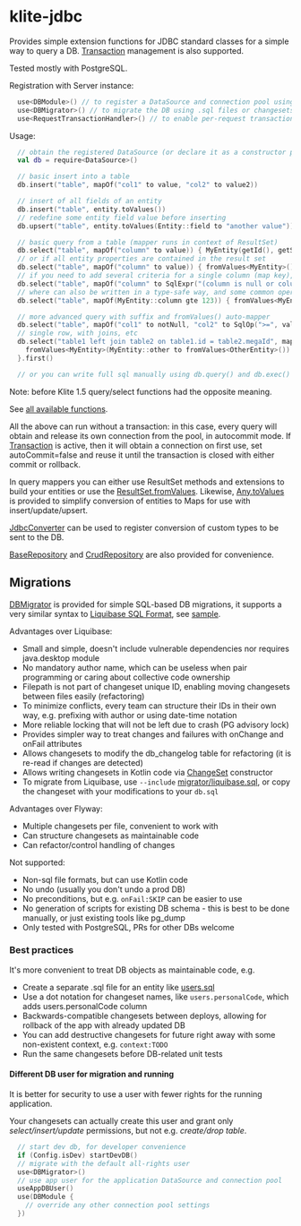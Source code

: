 # klite-jdbc

Provides simple extension functions for JDBC standard classes for a simple way to query a DB. [Transaction](src/Transaction.kt) management is also supported.

Tested mostly with PostgreSQL.

Registration with Server instance:

```kotlin
  use<DBModule>() // to register a DataSource and connection pool using Config variables.
  use<DBMigrator>() // to migrate the DB using .sql files or changesets in code, see below
  use<RequestTransactionHandler>() // to enable per-request transactions
```

Usage:

```kotlin
  // obtain the registered DataSource (or declare it as a constructor parameter in your Repository class)
  val db = require<DataSource>()

  // basic insert into a table
  db.insert("table", mapOf("col1" to value, "col2" to value2))

  // insert of all fields of an entity
  db.insert("table", entity.toValues())
  // redefine some entity field value before inserting
  db.upsert("table", entity.toValues(Entity::field to "another value"))

  // basic query from a table (mapper runs in context of ResultSet)
  db.select("table", mapOf("column" to value)) { MyEntity(getId(), getString("column")) }
  // or if all entity properties are contained in the result set
  db.select("table", mapOf("column" to value)) { fromValues<MyEntity>() }
  // if you need to add several criteria for a single column (map key), use SqlExpr and friends
  db.select("table", mapOf("column" to SqlExpr("(column is null or column >= 10)")))
  // where can also be written in a type-safe way, and some common operators are available
  db.select("table", mapOf(MyEntity::column gte 123)) { fromValues<MyEntity>() }

  // more advanced query with suffix and fromValues() auto-mapper
  db.select("table", mapOf("col1" to notNull, "col2" to SqlOp(">=", value)), "order by col3 limit 10") { fromValues<MyEntity>() }
  // single row, with joins, etc
  db.select("table1 left join table2 on table1.id = table2.megaId", mapOf("table2.field" to value), "limit 1") {
    fromValues<MyEntity>(MyEntity::other to fromValues<OtherEntity>())
  }.first()

  // or you can write full sql manually using db.query() and db.exec()
```

Note: before Klite 1.5 query/select functions had the opposite meaning.

See [all available functions](src/JdbcExtensions.kt).

All the above can run without a transaction: in this case, every query will obtain and release its own connection from the pool,
in autocommit mode. If [Transaction](src/Transaction.kt) is active, then it will obtain a connection on first use,
set autoCommit=false and reuse it until the transaction is closed with either commit or rollback.

In query mappers you can either use ResultSet methods and extensions to build your entities or use the
[ResultSet.fromValues](src/Values.kt). Likewise, [Any.toValues](src/Values.kt) is provided to simplify
conversion of entities to Maps for use with insert/update/upsert.

[JdbcConverter](src/JdbcConverter.kt) can be used to register conversion of custom types to be sent to the DB.

[BaseRepository](src/Repository.kt) and [CrudRepository](src/Repository.kt) are also provided for convenience.

## Migrations

[DBMigrator](src/migrator/DBMigrator.kt) is provided for simple SQL-based DB migrations, it supports a very similar syntax to [Liquibase SQL Format](https://docs.liquibase.com/concepts/basic/sql-format.html), see [sample](../sample/db/db.sql).

Advantages over Liquibase:
* Small and simple, doesn't include vulnerable dependencies nor requires java.desktop module
* No mandatory author name, which can be useless when pair programming or caring about collective code ownership
* Filepath is not part of changeset unique ID, enabling moving changesets between files easily (refactoring)
* To minimize conflicts, every team can structure their IDs in their own way, e.g. prefixing with author or using date-time notation
* More reliable locking that will not be left due to crash (PG advisory lock)
* Provides simpler way to treat changes and failures with onChange and onFail attributes
* Allows changesets to modify the db_changelog table for refactoring (it is re-read if changes are detected)
* Allows writing changesets in Kotlin code via [ChangeSet](src/migrator/ChangeSet.kt) constructor
* To migrate from Liquibase, use `--include` [migrator/liquibase.sql](src/migrator/liquibase.sql), or copy the changeset with your modifications to your `db.sql`

Advantages over Flyway:
* Multiple changesets per file, convenient to work with
* Can structure changesets as maintainable code
* Can refactor/control handling of changes

Not supported:
* Non-sql file formats, but can use Kotlin code
* No undo (usually you don't undo a prod DB)
* No preconditions, but e.g. `onFail:SKIP` can be easier to use
* No generation of scripts for existing DB schema - this is best to be done manually, or just existing tools like pg_dump
* Only tested with PostgreSQL, PRs for other DBs welcome

### Best practices

It's more convenient to treat DB objects as maintainable code, e.g.
* Create a separate .sql file for an entity like [users.sql](../sample/db/users.sql)
* Use a dot notation for changeset names, like `users.personalCode`, which adds users.personalCode column
* Backwards-compatible changesets between deploys, allowing for rollback of the app with already updated DB
* You can add destructive changesets for future right away with some non-existent context, e.g. `context:TODO`
* Run the same changesets before DB-related unit tests

#### Different DB user for migration and running

It is better for security to use a user with fewer rights for the running application.

Your changesets can actually create this user and grant only *select/insert/update* permissions, but not e.g. *create/drop table*.

```kotlin
  // start dev db, for developer convenience
  if (Config.isDev) startDevDB()
  // migrate with the default all-rights user
  use<DBMigrator>()
  // use app user for the application DataSource and connection pool
  useAppDBUser()
  use(DBModule {
    // override any other connection pool settings
  })
```
